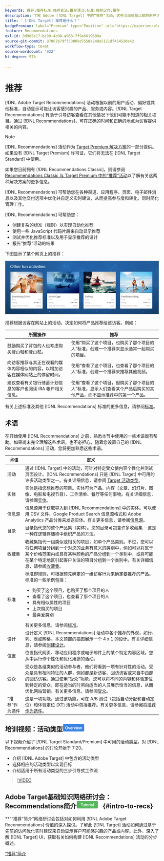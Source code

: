 ```yaml
---
keywords: 推荐;推荐标准;推荐算法;推荐活动;标准;推荐定向;推荐
description: 了解 Adobe [!DNL Target] 中的“推荐”活动，这些活动根据以前的用户活动或其他算法自动显示可能让客户感兴趣的内容。
title: ' [!DNL Target] 推荐是什么？'
badgePremium: label="Premium" type="Positive" url="https://experienceleague.adobe.com/docs/target/using/introduction/intro.html?lang=zh-Hans#premium newtab=true" tooltip="查看Target Premium中包含的内容。"
feature: Recommendations
exl-id: 0d986e17-bc99-4c08-a963-7f9a6619609a
source-git-commit: 07062b7df75300bd7558a24da5121df454520e42
workflow-type: tm+mt
source-wordcount: '922'
ht-degree: 97%

---
```


# 推荐

[!DNL Adobe Target Recommendations] 活动根据以前的用户活动、偏好或其他标准，自动显示可能让访客感兴趣的产品、服务或内容。[!DNL Target Recommendations] 有助于引导访客查看在其他情况下他们可能不知道的相关项目。通过 [!DNL Recommendations]，可在正确的时间和正确的地点为访客提供相关的内容。

>[!NOTE]
>
>[!DNL Recommendations] 活动作为 [Target Premium 解决方案](/help/main/c-intro/intro.md#premium)的一部分提供。如果没有 [!DNL Target Premium] 许可证，它们将无法在 [!DNL Target Standard] 中使用。
>
>如果您目前拥有 [!DNL Recommendations Classic]，则请参阅 [Recommendations Classic 与 Target Premium 中的“推荐”活动](/help/main/c-recommendations/c-recommendations-faq/recommendations-classic-versus-recommendations-activities-target-premium.md#concept_A80223EF66634EA380580C2823A581C5)以了解有关这两种解决方案的更多信息。

[!DNL Recommendations] 可帮助您在各种渠道、应用程序、页面、电子邮件消息以及其他交付选项中优化并自定义实时建议，从而提高参与度和转化，同时简化管理工作。

[!DNL Recommendations] 可帮助您：

* 创建复杂的标准（规则）以实现自动化推荐
* 使用一些 JavaScript 代码片段来自动显示推荐
* 测试并优化推荐标准以及用于显示推荐的设计
* 报告“推荐”活动的结果

下图显示了某个网页上的推荐：

![velocity_example图像](assets/velocity_example.png)

推荐根据访客在网站上的活动，决定如何将产品推荐给该访客。例如：

| 所需操作 | 推荐 |
|--- |--- |
| 鼓励购买了背包的人也考虑购买登山鞋和登山杖。 | 使用“购买了这个项目，也购买了那个项目的人”标准，创建一个推荐来显示通常一起购买的项目。 |
| 向访客推荐与其正在观看的媒体内容相似的内容，以增加访客在媒体网站上的停留时间。 | 使用“查看了这个项目，也查看了那个项目的人”标准，创建一个推荐来推荐其他视频。 |
| 建议查看有关银行储蓄计划信息的客户也阅读 IRA 帐户相关信息。 | 使用“查看了这个项目，但购买了那个项目的人”标准，显示人们查看某个产品后购买的其他产品，而不显示推荐中的第一个产品。 |

有关上述标准及其他 [!DNL Recommendations] 标准的更多信息，请参阅[标准](/help/main/c-recommendations/c-algorithms/algorithms.md)。

## 术语

在开始使用 [!DNL Recommendations] 之前，熟悉本节中使用的一些术语很有帮助。如果尚未完全理解这些术语，也不必担心，随着您设置自己的 [!DNL Recommendations] 活动，您将更加熟悉这些术语。

| 术语 | 定义 |
| --- | --- |
| 活动 | 通过 [!DNL Target] 中的活动，可针对特定受众使内容个性化并测试页面设计。[!DNL Recommendations] 只是 [!DNL Target] 中可用的许多活动类型之一。有关详细信息，请参阅 [Target 活动类型](/help/main/c-activities/target-activities-guide.md)。 |
| 实体 | 实体是指您想推荐的项目。实体可为产品、内容（文章、幻灯片、图像、电影和电视节目）、工作清单、餐厅等任何事物。有关详细信息，请参阅[实体](/help/main/c-recommendations/c-products/products.md)。 |
| 信息源 | 信息源用于获取导入到 [!DNL Recommendations] 中的实体。可以使用 CSV 文件、Google Product Search 信息源格式和 Adobe Analytics 产品分类来发送实体。有关更多信息，请参阅[信息源](/help/main/c-recommendations/c-products/feeds.md)。 |
| 目录 | 目录指代您的整个产品集（实体）。您的目录可包含许多收藏集 - 这是一种在逻辑存储桶中组织产品的方法。 |
| 收藏集 | 收藏集指代一组类似或相关的项目，如单个产品类别。不过，您可以将任何项目分组到一个对您的业务有意义的类别中，例如可以将属于某个价格范围内或具有某种颜色的产品分组到一个类别中，或将可能在某个特定地区引起客户关注的项目分组到一个类别中。有关详细信息，请参阅[收藏集](/help/main/c-recommendations/c-products/collections.md)。 |
| 标准 | 标准即规则，可根据预先确定的一组访客行为来确定要推荐的产品。<br>标准的一些示例包括： <ul><li>购买了这个项目，也购买了那个项目的人</li><li>查看了这个项目，也查看了那个项目的人</li><li>具有相似属性的项目</li><li>上次购买的项目</li><li>最喜爱类别</li></ul>  有关更多信息，请参阅[标准](/help/main/c-recommendations/c-algorithms/algorithms.md)。 |
| 设计 | 设计定义 [!DNL Recommendations] 活动中各个推荐的外观，如行、列、表或网格。本文顶部的插图展示一个 4 x 1 的设计。有关详细信息，请参阅[创建设计](/help/main/c-recommendations/c-design-overview/create-design.md)。 |
| 位置 | 位置指代网页、移动应用程序或电子邮件上的某个特定内容区域，您从中运行作个性化和优化用途的活动。 |
| 受众 | 受众是各组类似的活动参与者，他们将看到一项有针对性的活动。受众是具有相同特征的人群，例如都是新访客、回访访客或来自中西部的回访访客。通过使用“受众”功能，您可以将不同的内容和体验定位到特定的受众，即在适当的时间向适当的人员展示恰当的信息，从而优化网站营销。有关更多信息，请参阅[受众](/help/main/c-target/target.md)。 |
| “推荐”作为选件 | 这是一项功能，通过该功能，可在 A/B 测试（包括自动分配和自动定位）和体验定位 (XT) 活动中包括推荐。有关更多信息，请参阅[将推荐作为选件](/help/main/c-recommendations/recommendations-as-an-offer.md)。 |

## 培训视频：活动类型![概述徽章](/help/main/assets/overview.png)

以下视频介绍了 [!DNL Target Standard/Premium] 中可用的活动类型。对 [!DNL Recommendations] 的讨论开始于 7:20。

* 介绍 [!DNL Adobe Target] 中包含的活动类型
* 选择相应的活动类型以实现目标
* 介绍适用于所有活动类型的三步引导式工作流

>[!VIDEO](https://video.tv.adobe.com/v/30323?captions=chi_hans)

## Adobe Target基础知识网络研讨会： Recommendations简介![教程徽章](/help/main/assets/tutorial.png) {#intro-to-recs}

**““推荐”简介”网络研讨会包括对如何利用 [!DNL Adobe Target Recommendations] 价值的深入探讨。了解此 [!DNL Target] 活动如何通过基于先前的访问优化实时建议来自动显示客户可能感兴趣的产品或内容。此外，深入了解 [!DNL Target] UI，获取有关如何构建 [!DNL Recommendations] 活动的分步概述。

[“推荐”简介](https://adobecustomersuccess.adobeconnect.com/p8gt31drhs3e/?OWASP_CSRFTOKEN=4bd6cac5d0806167ee0a5449ba93d6300548d09c922bcb751c38973897a5703a)
